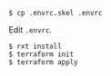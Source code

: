 ```
$ cp .envrc.skel .envrc
```

Edit `.envrc`.

```
$ rxt install
$ terraform init
$ terraform apply
```
